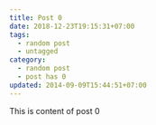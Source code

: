 ```yaml
---
title: Post 0
date: 2018-12-23T19:15:31+07:00
tags:
  - random post
  - untagged
category:
  - random post
  - post has 0
updated: 2014-09-09T15:44:51+07:00
---
```

This is content of post 0